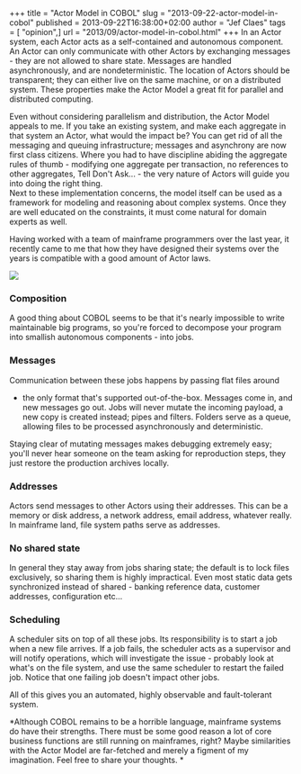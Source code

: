 +++
title = "Actor Model in COBOL"
slug = "2013-09-22-actor-model-in-cobol"
published = 2013-09-22T16:38:00+02:00
author = "Jef Claes"
tags = [ "opinion",]
url = "2013/09/actor-model-in-cobol.html"
+++
In an Actor system, each Actor acts as a self-contained and autonomous
component. An Actor can only communicate with other Actors by exchanging
messages - they are not allowed to share state. Messages are handled
asynchronously, and are nondeterministic. The location of Actors should
be transparent; they can either live on the same machine, or on a
distributed system. These properties make the Actor Model a great fit
for parallel and distributed computing.  
  
Even without considering parallelism and distribution, the Actor Model
appeals to me. If you take an existing system, and make each aggregate
in that system an Actor, what would the impact be? You can get rid of
all the messaging and queuing infrastructure; messages and asynchrony
are now first class citizens. Where you had to have discipline abiding
the aggregate rules of thumb - modifying one aggregate per transaction,
no references to other aggregates, Tell Don't Ask... - the very nature
of Actors will guide you into doing the right thing.  
Next to these implementation concerns, the model itself can be used as a
framework for modeling and reasoning about complex systems. Once they
are well educated on the constraints, it must come natural for domain
experts as well.  
  
Having worked with a team of mainframe programmers over the last year,
it recently came to me that how they have designed their systems over
the years is compatible with a good amount of Actor laws.  
  
[![](/post/images/thumbnails/2013-09-22-actor-model-in-cobol-ActorModelInCOBOL.JPG)](/post/images/2013-09-22-actor-model-in-cobol-ActorModelInCOBOL.JPG)

  
### Composition
  
A good thing about COBOL seems to be that it's nearly impossible to
write maintainable big programs, so you're forced to decompose your
program into smallish autonomous components - into jobs.  
  
### Messages

Communication between these jobs happens by passing flat files around
- the only format that's supported out-of-the-box. Messages come in, and new messages go out. Jobs will never mutate the incoming payload, a new copy is created instead; pipes and filters. Folders serve as a queue, allowing files to be processed asynchronously and deterministic.  
  
Staying clear of mutating messages makes debugging extremely easy;
you'll never hear someone on the team asking for reproduction steps,
they just restore the production archives locally.  
  
### Addresses  
  
Actors send messages to other Actors using their addresses. This can
be a memory or disk address, a network address, email address, whatever
really. In mainframe land, file system paths serve as addresses.  
  
### No shared state  
  
In general they stay away from jobs sharing state; the default is to
lock files exclusively, so sharing them is highly impractical. Even most
static data gets synchronized instead of shared - banking reference
data, customer addresses, configuration etc...  
  
### Scheduling  
  
A scheduler sits on top of all these jobs. Its responsibility is to
start a job when a new file arrives. If a job fails, the scheduler acts
as a supervisor and will notify operations, which will investigate the
issue - probably look at what's on the file system, and use the same
scheduler to restart the failed job. Notice that one failing job doesn't
impact other jobs.  
  
All of this gives you an automated, highly observable and fault-tolerant
system.  
  
*Although COBOL remains to be a horrible language, mainframe systems do
have their strengths. There must be some good reason a lot of core
business functions are still running on mainframes, right? Maybe
similarities with the Actor Model are far-fetched and merely a figment
of my imagination. Feel free to share your thoughts. *
